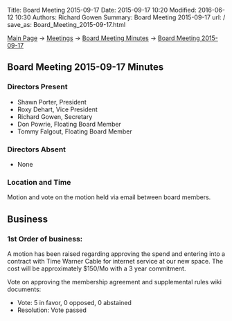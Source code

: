 Title: Board Meeting 2015-09-17
Date: 2015-09-17 10:20
Modified: 2016-06-12 10:30
Authors: Richard Gowen
Summary: Board Meeting 2015-09-17
url: /
save_as: Board_Meeting_2015-09-17.html

[Main Page](index.html) -\> [Meetings](Meetings.html)
-\> [Board Meeting Minutes](Board_Meeting_Minutes.html) -\> [Board Meeting 2015-09-17](Board_Meeting_2015-09-17.html)

Board Meeting 2015-09-17 Minutes
--------------------------------

### Directors Present

-   Shawn Porter, President
-   Roxy Dehart, Vice President
-   Richard Gowen, Secretary
-   Don Powrie, Floating Board Member
-   Tommy Falgout, Floating Board Member

### Directors Absent

-   None

### Location and Time

Motion and vote on the motion held via email between board members.

Business
--------

### 1st Order of business:

A motion has been raised regarding approving the spend and entering into
a contract with Time Warner Cable for internet service at our new space.
The cost will be approximately $150/Mo with a 3 year commitment.

Vote on approving the membership agreement and supplemental rules wiki
documents:

-   Vote: 5 in favor, 0 opposed, 0 abstained
-   Resolution: Vote passed

